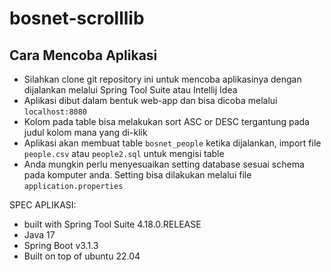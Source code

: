 # bosnet-scrolllib

## Cara Mencoba Aplikasi
- Silahkan clone git repository ini untuk mencoba aplikasinya dengan dijalankan melalui Spring Tool Suite atau Intellij Idea
- Aplikasi dibut dalam bentuk web-app dan bisa dicoba melalui `localhost:8080`
- Kolom pada table bisa melakukan sort ASC or DESC tergantung pada judul kolom mana yang di-klik
- Aplikasi akan membuat table `bosnet_people` ketika dijalankan, import file `people.csv` atau `people2.sql` untuk mengisi table
- Anda mungkin perlu menyesuaikan setting database sesuai schema pada komputer anda. Setting bisa dilakukan melalui file `application.properties`

SPEC APLIKASI:
- built with Spring Tool Suite 4.18.0.RELEASE
- Java 17
- Spring Boot v3.1.3
- Built on top of ubuntu 22.04